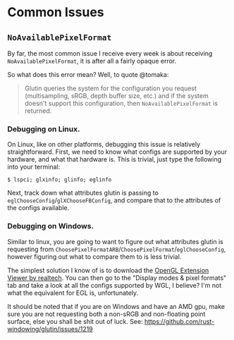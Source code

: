 # Common Issues

## `NoAvailablePixelFormat`

By far, the most common issue I receive every week is about receiving
`NoAvailablePixelFormat`, it is after all a fairly opaque error. 

So what does this error mean? Well, to quote @tomaka:

> Glutin queries the system for the configuration you request (multisampling,
sRGB, depth buffer size, etc.) and if the system doesn't support this
configuration, then `NoAvailablePixelFormat` is returned.

### Debugging on Linux.

On Linux, like on other platforms, debugging this issue is relatively
straightforward. First, we need to know what configs are supported by your
hardware, and what that hardware is. This is trivial, just type the following
into your terminal:

``` 
$ lspci; glxinfo; glinfo; eglinfo
```

Next, track down what attributes glutin is passing to
`eglChooseConfig`/`glXChooseFBConfig`, and compare that to the attributes of the
configs available.

### Debugging on Windows.

Similar to linux, you are going to want to figure out what attributes glutin is
requesting from `ChoosePixelFormatARB`/`ChoosePixelFormat`/`eglChooseConfig`,
however figuring out what to compare them to is less trivial.

The simplest solution I know of is to download the [OpenGL Extension Viewer by
realtech](http://realtech-vr.com/home/glview). You can then go to the "Display
modes & pixel formats" tab and take a look at all the configs supported by WGL,
I believe? I'm not what the equivalent for EGL is, unfortunately.

It should be noted that if you are on Windows and have an AMD gpu, make sure you
are not requesting both a non-sRGB and non-floating point surface, else you
shall be shit out of luck. See:
https://github.com/rust-windowing/glutin/issues/1219
